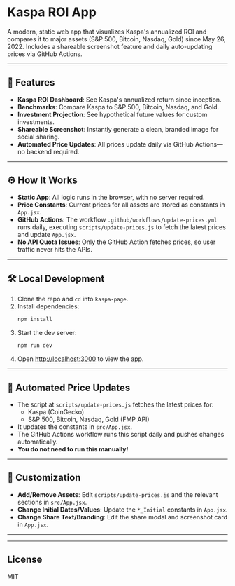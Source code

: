 # Kaspa ROI App

A modern, static web app that visualizes Kaspa's annualized ROI and compares it to major assets (S&P 500, Bitcoin, Nasdaq, Gold) since May 26, 2022. Includes a shareable screenshot feature and daily auto-updating prices via GitHub Actions.

---

## 🚀 Features

- **Kaspa ROI Dashboard**: See Kaspa's annualized return since inception.
- **Benchmarks**: Compare Kaspa to S&P 500, Bitcoin, Nasdaq, and Gold.
- **Investment Projection**: See hypothetical future values for custom investments.
- **Shareable Screenshot**: Instantly generate a clean, branded image for social sharing.
- **Automated Price Updates**: All prices update daily via GitHub Actions—no backend required.

---

## ⚙️ How It Works

- **Static App**: All logic runs in the browser, with no server required.
- **Price Constants**: Current prices for all assets are stored as constants in `App.jsx`.
- **GitHub Actions**: The workflow `.github/workflows/update-prices.yml` runs daily, executing `scripts/update-prices.js` to fetch the latest prices and update `App.jsx`.
- **No API Quota Issues**: Only the GitHub Action fetches prices, so user traffic never hits the APIs.

---

## 🛠 Local Development

1. Clone the repo and `cd` into `kaspa-page`.
2. Install dependencies:
   ```bash
   npm install
   ```
3. Start the dev server:
   ```bash
   npm run dev
   ```
4. Open [http://localhost:3000](http://localhost:3000) to view the app.

---

## 🤖 Automated Price Updates

- The script at `scripts/update-prices.js` fetches the latest prices for:
  - Kaspa (CoinGecko)
  - S&P 500, Bitcoin, Nasdaq, Gold (FMP API)
- It updates the constants in `src/App.jsx`.
- The GitHub Actions workflow runs this script daily and pushes changes automatically.
- **You do not need to run this manually!**

---

## 🧩 Customization

- **Add/Remove Assets**: Edit `scripts/update-prices.js` and the relevant sections in `src/App.jsx`.
- **Change Initial Dates/Values**: Update the `*_Initial` constants in `App.jsx`.
- **Change Share Text/Branding**: Edit the share modal and screenshot card in `App.jsx`.

---

---

## License

MIT
